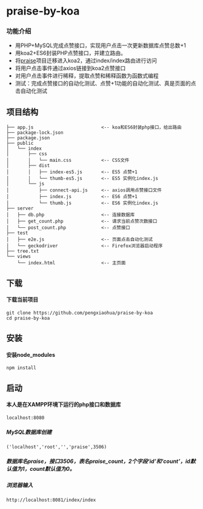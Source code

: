 # praise-by-koa
### 功能介绍
- 用PHP+MySQL完成点赞接口，实现用户点击一次更新数据库点赞总数+1
- 用koa2+ES6封装PHP点赞接口，并建立路由。
- 将[praise](https://github.com/pengxiaohua/praise)项目迁移进入koa2，通过index/index路由进行访问
- 将用户点击事件通过axios链接到koa2点赞接口
- 对用户点击事件进行稀释，提取点赞和稀释函数为函数式编程
- 测试：完成点赞接口的自动化测试、点赞+1功能的自动化测试、真是页面的点击自动化测试

## 项目结构
```shell
├── app.js                         <-- koa和ES6封装php接口，给出路由
├── package-lock.json
├── package.json
├── public
│   └── index
│       ├── css
│       │   └── main.css           <-- CSS文件
│       ├── dist
│       │   ├── index-es5.js       <-- ES5 点赞+1
│       │   └── thumb-es5.js       <-- ES5 实例化index.js
│       └── js
│           ├── connect-api.js     <-- axios调用点赞接口文件
│           ├── index.js           <-- ES6 点赞+1
│           └── thumb.js           <-- ES6 实例化index.js
├── server
│   ├── db.php                     <-- 连接数据库
│   ├── get_count.php              <-- 请求当前点赞次数接口
│   └── post_count.php             <-- 点赞接口
├── test
│   ├── e2e.js                     <-- 页面点击自动化测试
│   └── geckodriver                <-- Firefox浏览器启动程序
├── tree.txt
└── views
    └── index.html                 <-- 主页面
```
    
## 下载
#### 下载当前项目
```shell
git clone https://github.com/pengxiaohua/praise-by-koa
cd praise-by-koa 
```

## 安装
#### 安装node_modules
```shell
npm install 
```

## 启动
#### 本人是在XAMPP环境下运行的php接口和数据库
```shell
localhost:8080
```
##### MySQL数据库创建
```shell
('localhost','root','','praise',3506)
```
##### 数据库名praise，接口3506，表名praise_count，2个字段‘id’和‘count’，id默认值为1，count默认值为0。

##### 浏览器输入 
```shell
http://localhost:8081/index/index
```










